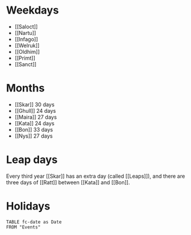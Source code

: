# Weekdays
- [[Saloct]]
- [[Nartu]]
- [[Infago]]
- [[Welruk]]
- [[Oldhim]]
- [[Primt]]
- [[Sanct]]
# Months
- [[Skar]] 30 days
- [[Ghull]] 24 days
- [[Maira]] 27 days
- [[Kata]] 24 days
- [[Bon]] 33 days
- [[Nys]] 27 days
# Leap days
Every third year [[Skar]] has an extra day (called [[Leaps]]), and there are three days of [[Ratt]] between [[Kata]] and [[Bon]].

# Holidays
```dataview
TABLE fc-date as Date
FROM "Events"
```